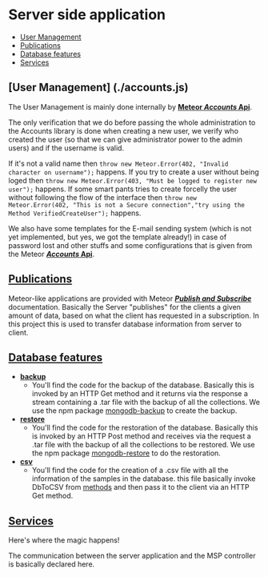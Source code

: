 # Server side application
  - [User Management](#user-management)
  - [Publications](#publications)
  - [Database features](#database-features)
  - [Services](#services)

## [User Management] (./accounts.js)
  The User Management is mainly done internally by [**Meteor _Accounts_ Api**][acc].
  
  The only verification that we do before passing the whole administration to the Accounts library is done when creating a new user,
  we verify who created the user (so that we can give administrator power to the admin users) and if the username is valid. 
  
  If it's not a valid name then `throw new Meteor.Error(402, "Invalid character on username");` happens.
  If you try to create a user without being loged then `throw new Meteor.Error(403, "Must be logged to register new user");` happens.
  If some smart pants tries to create forcelly the user without following the flow of the interface then
  `throw new Meteor.Error(402, "This is not a Secure connection","try using the Method VerifiedCreateUser");` happens.
  
  We also have some templates for the E-mail sending system (which is not yet implemented, but yes, we got the template already!) in case
  of password lost and other stuffs and some configurations that is given from the Meteor [**_Accounts_ Api**][acc].
  
## [Publications](./publication.js)
  Meteor-like applications are provided with Meteor [**_Publish and Subscribe_**][pubsub] documentation.
  Basically the Server "publishes" for the clients a given amount of data, based on what the client has requested in a subscription.
  In this project this is used to transfer database information from server to client.
  
## [Database features](./database)
  - [**backup**](./database/backup.js)
    - You'll find the code for the backup of the database. Basically this is invoked by an HTTP Get method and it returns via the response a stream containing a .tar file with the backup of all the collections. We use the npm package [mongodb-backup](https://github.com/hex7c0/mongodb-backup) to create the backup.
  - [**restore**](./database/restore.js)
    - You'll find the code for the restoration of the database. Basically this is invoked by an HTTP Post method and receives via the request a .tar file with the backup of all the collections to be restored. We use the npm package [mongodb-restore](https://github.com/hex7c0/mongodb-restore) to do the restoration.
  - [**csv**](./database/csv.js)
    - You'll find the code for the creation of a .csv file with all the information of the samples in the database. this file basically invoke DbToCSV from [methods](../lib/methods.js) and then pass it to the client via an HTTP Get method.

## [Services](./services)
  Here's where the magic happens!
  
  The communication between the server application and the MSP controller is basically declared here.
  
  
  [pubsub]:http://docs.meteor.com/#/basic/pubsub
  [acc]:http://docs.meteor.com/#/basic/accounts
